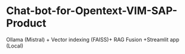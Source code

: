 # Chat-bot-for-Opentext-VIM-SAP-Product
Ollama (Mistral) + Vector indexing (FAISS)+ RAG Fusion +Streamlit app (Local)
